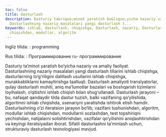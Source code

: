 ```yaml
---
toc: false
title: dasturlash
description: Dasturiy ta&rsquo;minot yaratish bo&lsquo;yicha nazariy va amaliy faoliyat.
  Dasturlashning nazariy masalalari yangi dasturlash t...
keywords: ishlab, dasturlash, chiqishga, Dasturlash, nazariy, Dasturlashning, Dasturiy,
  chiqishdan, modullar, algoritm
---
```


Ingliz tilida:
:   programming

Rus tilida:
:   Программирование
 ru- программирование

Dasturiy ta’minot yaratish bo‘yicha nazariy va amaliy faoliyat. Dasturlashning nazariy masalalari yangi dasturlash tillarini ishlab chiqishga, dasturlarning to‘g‘riligini dalillash usullarini ishlab chiqishga, murakkabliklarni kamaytirishga taalluqli. Dasturlash amaliyoti translyatorlar, qulay dasturlash muhiti, aniq ma’lumotlar bazalari va boshqarish tizimlarni loyihalash, o‘qitishni ishlab chiqish bilan shug‘ullanadi. Dasturlash jarayoni – bu, nafaqat qandaydir tilda dastur tuzish, balki vazifaning qo‘yilishida, algoritmni ishlab chiqishda, ssenariyni yaratishda ishtirok etish hamdir. Dasturlashning o‘zi iteratsion jarayon bo‘lib, vazifani tushunishdan, algoritm, modullar ishlab chiqishdan, modullarni sozlashdan, test topshiriqni yechishdan, natijalarni solishtirishdan, vazifalar qo‘yilishini aniqlashtirishdan va keyingi iteratsiyadan iborat. Sifatli dasturlashni ta’minlash uchun, strukturaviy dasturlash texnologiyasi mavjud.